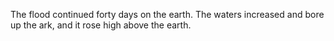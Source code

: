 The flood continued forty days on the earth. The waters increased and bore up the ark, and it rose high above the earth.
